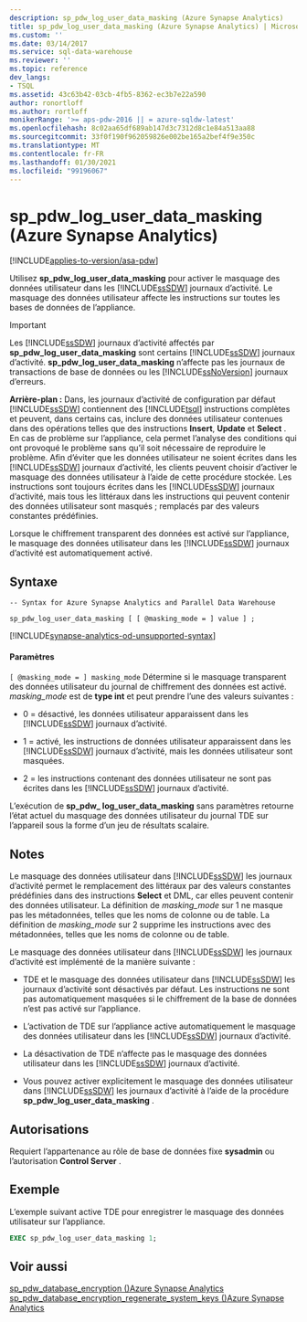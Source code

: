 ```yaml
---
description: sp_pdw_log_user_data_masking (Azure Synapse Analytics)
title: sp_pdw_log_user_data_masking (Azure Synapse Analytics) | Microsoft Docs
ms.custom: ''
ms.date: 03/14/2017
ms.service: sql-data-warehouse
ms.reviewer: ''
ms.topic: reference
dev_langs:
- TSQL
ms.assetid: 43c63b42-03cb-4fb5-8362-ec3b7e22a590
author: ronortloff
ms.author: rortloff
monikerRange: '>= aps-pdw-2016 || = azure-sqldw-latest'
ms.openlocfilehash: 8c02aa65df689ab147d3c7312d8c1e84a513aa88
ms.sourcegitcommit: 33f0f190f962059826e002be165a2bef4f9e350c
ms.translationtype: MT
ms.contentlocale: fr-FR
ms.lasthandoff: 01/30/2021
ms.locfileid: "99196067"
---
```

# <a name="sp_pdw_log_user_data_masking-azure-synapse-analytics"></a>sp_pdw_log_user_data_masking (Azure Synapse Analytics)
[!INCLUDE[applies-to-version/asa-pdw](../../includes/applies-to-version/asa-pdw.md)]

  Utilisez **sp_pdw_log_user_data_masking** pour activer le masquage des données utilisateur dans les [!INCLUDE[ssSDW](../../includes/sssdw-md.md)] journaux d’activité. Le masquage des données utilisateur affecte les instructions sur toutes les bases de données de l’appliance.  
  
> [!IMPORTANT]  
>  Les [!INCLUDE[ssSDW](../../includes/sssdw-md.md)] journaux d’activité affectés par **sp_pdw_log_user_data_masking** sont certains [!INCLUDE[ssSDW](../../includes/sssdw-md.md)] journaux d’activité. **sp_pdw_log_user_data_masking** n’affecte pas les journaux de transactions de base de données ou les [!INCLUDE[ssNoVersion](../../includes/ssnoversion-md.md)] journaux d’erreurs.  
  
 **Arrière-plan :** Dans, les journaux d’activité de configuration par défaut [!INCLUDE[ssSDW](../../includes/sssdw-md.md)] contiennent des [!INCLUDE[tsql](../../includes/tsql-md.md)] instructions complètes et peuvent, dans certains cas, inclure des données utilisateur contenues dans des opérations telles que des instructions **Insert**, **Update** et **Select** . En cas de problème sur l’appliance, cela permet l’analyse des conditions qui ont provoqué le problème sans qu’il soit nécessaire de reproduire le problème. Afin d’éviter que les données utilisateur ne soient écrites dans les [!INCLUDE[ssSDW](../../includes/sssdw-md.md)] journaux d’activité, les clients peuvent choisir d’activer le masquage des données utilisateur à l’aide de cette procédure stockée. Les instructions sont toujours écrites dans les [!INCLUDE[ssSDW](../../includes/sssdw-md.md)] journaux d’activité, mais tous les littéraux dans les instructions qui peuvent contenir des données utilisateur sont masqués ; remplacés par des valeurs constantes prédéfinies.  
  
 Lorsque le chiffrement transparent des données est activé sur l’appliance, le masquage des données utilisateur dans les [!INCLUDE[ssSDW](../../includes/sssdw-md.md)] journaux d’activité est automatiquement activé.  
  
## <a name="syntax"></a>Syntaxe  
  
```syntaxsql  
-- Syntax for Azure Synapse Analytics and Parallel Data Warehouse  
  
sp_pdw_log_user_data_masking [ [ @masking_mode = ] value ] ;  
```

[!INCLUDE[synapse-analytics-od-unsupported-syntax](../../includes/synapse-analytics-od-unsupported-syntax.md)]

#### <a name="parameters"></a>Paramètres  
`[ @masking_mode = ] masking_mode` Détermine si le masquage transparent des données utilisateur du journal de chiffrement des données est activé. *masking_mode* est de **type int** et peut prendre l’une des valeurs suivantes :  
  
-   0 = désactivé, les données utilisateur apparaissent dans les [!INCLUDE[ssSDW](../../includes/sssdw-md.md)] journaux d’activité.  
  
-   1 = activé, les instructions de données utilisateur apparaissent dans les [!INCLUDE[ssSDW](../../includes/sssdw-md.md)] journaux d’activité, mais les données utilisateur sont masquées.  
  
-   2 = les instructions contenant des données utilisateur ne sont pas écrites dans les [!INCLUDE[ssSDW](../../includes/sssdw-md.md)] journaux d’activité.  
  
 L’exécution de **sp_pdw_ log_user_data_masking** sans paramètres retourne l’état actuel du masquage des données utilisateur du journal TDE sur l’appareil sous la forme d’un jeu de résultats scalaire.  
  
## <a name="remarks"></a>Notes  
 Le masquage des données utilisateur dans [!INCLUDE[ssSDW](../../includes/sssdw-md.md)] les journaux d’activité permet le remplacement des littéraux par des valeurs constantes prédéfinies dans des instructions **Select** et DML, car elles peuvent contenir des données utilisateur. La définition de *masking_mode* sur 1 ne masque pas les métadonnées, telles que les noms de colonne ou de table. La définition de *masking_mode* sur 2 supprime les instructions avec des métadonnées, telles que les noms de colonne ou de table.  
  
 Le masquage des données utilisateur dans [!INCLUDE[ssSDW](../../includes/sssdw-md.md)] les journaux d’activité est implémenté de la manière suivante :  
  
-   TDE et le masquage des données utilisateur dans [!INCLUDE[ssSDW](../../includes/sssdw-md.md)] les journaux d’activité sont désactivés par défaut. Les instructions ne sont pas automatiquement masquées si le chiffrement de la base de données n’est pas activé sur l’appliance.  
  
-   L’activation de TDE sur l’appliance active automatiquement le masquage des données utilisateur dans les [!INCLUDE[ssSDW](../../includes/sssdw-md.md)] journaux d’activité.  
  
-   La désactivation de TDE n’affecte pas le masquage des données utilisateur dans les [!INCLUDE[ssSDW](../../includes/sssdw-md.md)] journaux d’activité.  
  
-   Vous pouvez activer explicitement le masquage des données utilisateur dans [!INCLUDE[ssSDW](../../includes/sssdw-md.md)] les journaux d’activité à l’aide de la procédure **sp_pdw_log_user_data_masking** .  
  
## <a name="permissions"></a>Autorisations  
 Requiert l’appartenance au rôle de base de données fixe **sysadmin** ou l’autorisation **Control Server** .  
  
## <a name="example"></a>Exemple  
 L’exemple suivant active TDE pour enregistrer le masquage des données utilisateur sur l’appliance.  
  
```sql  
EXEC sp_pdw_log_user_data_masking 1;  
```  
  
## <a name="see-also"></a>Voir aussi  
 [sp_pdw_database_encryption &#40;&#41;Azure Synapse Analytics ](../../relational-databases/system-stored-procedures/sp-pdw-database-encryption-sql-data-warehouse.md)   
 [sp_pdw_database_encryption_regenerate_system_keys &#40;&#41;Azure Synapse Analytics ](../../relational-databases/system-stored-procedures/sp-pdw-database-encryption-regenerate-system-keys-sql-data-warehouse.md)  
  
  
